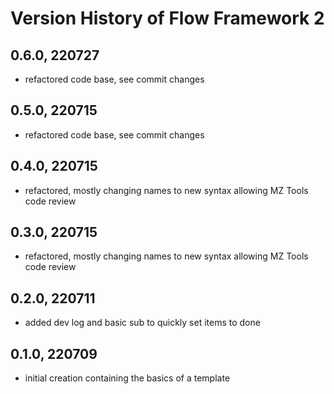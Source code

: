 # Version History of Flow Framework 2
## 0.6.0, 220727
* refactored code base, see commit changes
## 0.5.0, 220715
* refactored code base, see commit changes
## 0.4.0, 220715
* refactored, mostly changing names to new syntax allowing MZ Tools code review
## 0.3.0, 220715
* refactored, mostly changing names to new syntax allowing MZ Tools code review
## 0.2.0, 220711
* added dev log and basic sub to quickly set items to done
## 0.1.0, 220709
* initial creation containing the basics of a template
